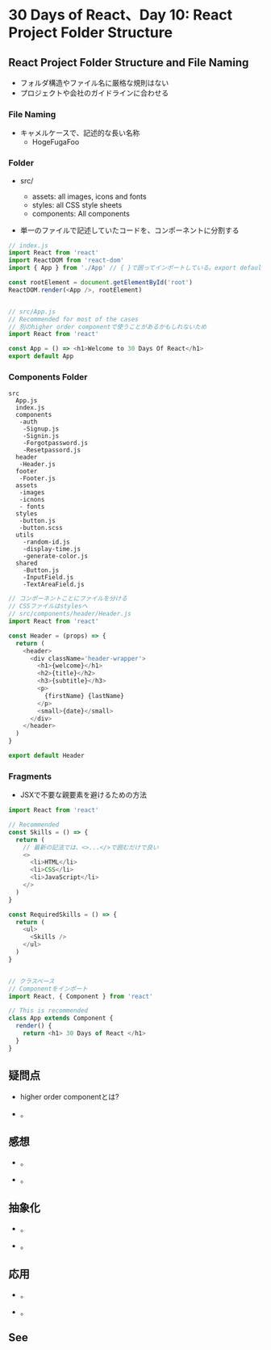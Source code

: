 # 30 Days of React、Day 10: React Project Folder Structure

## React Project Folder Structure and File Naming

+ フォルダ構造やファイル名に厳格な規則はない
+ プロジェクトや会社のガイドラインに合わせる

### File Naming

+ キャメルケースで、記述的な長い名称
  + HogeFugaFoo

### Folder

+ src/
  + assets: all images, icons and fonts
  + styles: all CSS style sheets
  + components: All components

+ 単一のファイルで記述していたコードを、コンポーネントに分割する

```js
// index.js
import React from 'react'
import ReactDOM from 'react-dom'
import { App } from './App' // { }で囲ってインポートしている。export defaultの場合は、不要

const rootElement = document.getElementById('root')
ReactDOM.render(<App />, rootElement)


// src/App.js
// Recommended for most of the cases
// 別のhigher order componentで使うことがあるかもしれないため
import React from 'react'

const App = () => <h1>Welcome to 30 Days Of React</h1>
export default App

```

### Components Folder

```terminal
src
  App.js
  index.js
  components
   -auth
    -Signup.js
    -Signin.js
    -Forgotpassword.js
    -Resetpassord.js
  header
   -Header.js
  footer
   -Footer.js
  assets
   -images
   -icnons
   - fonts
  styles
   -button.js
   -button.scss
  utils
    -random-id.js
    -display-time.js
    -generate-color.js
  shared
    -Button.js
    -InputField.js
    -TextAreaField.js
```

```js
// コンポーネントことにファイルを分ける
// CSSファイルはstylesへ
// src/components/header/Header.js
import React from 'react'

const Header = (props) => {
  return (
    <header>
      <div className='header-wrapper'>
        <h1>{welcome}</h1>
        <h2>{title}</h2>
        <h3>{subtitle}</h3>
        <p>
          {firstName} {lastName}
        </p>
        <small>{date}</small>
      </div>
    </header>
  )
}

export default Header

```

### Fragments

+ JSXで不要な親要素を避けるための方法

```js
import React from 'react'

// Recommended
const Skills = () => {
  return (
    // 最新の記法では、<>...</>で囲むだけで良い
    <>
      <li>HTML</li>
      <li>CSS</li>
      <li>JavaScript</li>
    </>
  )
}

const RequiredSkills = () => {
  return (
    <ul>
      <Skills />
    </ul>
  )
}


// クラスベース
// Componentをインポート
import React, { Component } from 'react'

// This is recommended
class App extends Component {
  render() {
    return <h1> 30 Days of React </h1>
  }
}
```

## 疑問点

+ higher order componentとは?

+ 。

## 感想

+ 。

+ 。

## 抽象化

+ 。

+ 。

## 応用

+ 。

+ 。

## See
